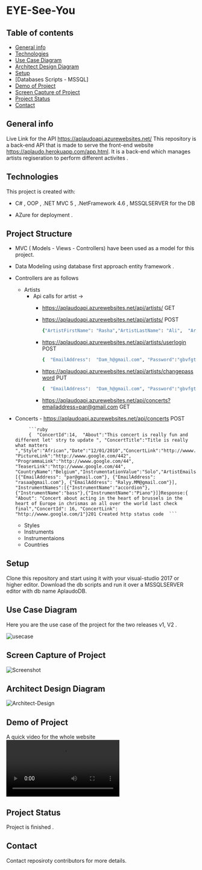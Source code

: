 # EYE-See-You

## Table of contents

- [General info](#general-info)
- [Technologies](#technologies)
- [Use Case Diagram](#usecase)
- [Architect Design Diagram](#architect)
- [Setup](#setup)
- [Databases Scripts - MSSQL]
- [Demo of Project](#demo)
- [Screen Capture of Project](#screen-capture-of-project)
- [Project Status](#project-status)
- [Contact](#contact)

## General info

 Live Link for the API  https://aplaudoapi.azurewebsites.net/
 This repository is a back-end API that is made to serve the front-end website https://aplaudo.herokuapp.com/app.html.
 It is a back-end which manages artists regiseration to perform different activites .

## Technologies

 This project is created with:

- C# , OOP , .NET MVC 5 , .NetFramework 4.6 , MSSQLSERVER for the DB 

- AZure for deployment .

## Project Structure 
   
   - MVC ( Models - Views - Controllers) have been used as a model for this project.
   - Data Modeling using database first approach entity framework .
   - Controllers are as follows 
     - Artists
        - Api calls for artist ->
           - https://aplaudoapi.azurewebsites.net/api/artists/    GET
           - https://aplaudoapi.azurewebsites.net/api/artists/   POST
             
               ```ruby
               {"ArtistFirstName": "Rasha","ArtistLastName": "Ali",  "ArtistNickName": "Rasha", "EmailAddress":  "Rashaali@gmail.com", "Password": "123456", "Bio":"Here is my Bio","PhotoLink":"http://wwww.google.com/2","Spotify":"sot",  "YouTube":"http://wwww.google.com/2","iTunes":"tunes","SoundCloud":"sound", "WebSite":"http://wwww.google.com/2", "LinkedIn":"http://wwww.google.com/linkedin","CountryName":"Belgium","StyleNames": [ { "StyleName":"Asian"}, {"StyleName": "African"} ], "InstrumentNames": [ { "InstrumentName":"accordion"},{ "InstrumentName": "bass"},{ "InstrumentName": "Piano"}] }    *Success : Response http status code : 201 created -- Response body :  "Your account is created successfully."Already registered Response http status code : 302 Found-- ""You have already created an account."*  ```
             
            - https://aplaudoapi.azurewebsites.net/api/artists/userlogin   POST
             
                 ```ruby 
              {  "EmailAddress":  "Dam_h@gmail.com", "Password":"gbvfgt5#hhd"} *"Failed :  404 not found "Wrong user credentials."Success : 200 ok"* ```
            
            - https://aplaudoapi.azurewebsites.net/api/artists/changepassword  PUT
            
                 ```ruby
              {  "EmailAddress":  "Dam_h@gmail.com", "Password":"gbvfgt5#hhd"} *"Failed :  404 not found "Wrong user credentials."Success : 200 ok"* ```
            
            - https://aplaudoapi.azurewebsites.net/api/concerts?emailaddress=par@gmail.com GET
            
  - Concerts 
            - https://aplaudoapi.azurewebsites.net/api/concerts  POST 
             
             ```ruby
             {  "ConcertId":14,  "About":"This concert is really fun and different let' stry to update ", "ConcertTitle":"Title is really what matters ","Style":"African","Date":"12/01/2010","ConcertLink":"http://wwww.google.com/44", "PictureLink":"http://wwww.google.com/442", "ProgrammaLink":"http://wwww.google.com/44", "TeaserLink":"http://wwww.google.com/44", "CountryName":"Belgium","InstrumentationValue":"Solo","ArtistEmails": [{"EmailAddress": "par@gmail.com"}, {"EmailAddress": "rasaa@gmail.com"}, {"EmailAddress": "Ralyy.MM@gmail.com"}], "InstrumentNames":[{"InstrumentName":"accordion"},{"InstrumentName":"bass"},{"InstrumentName":"Piano"}]}Response:{ "About": "Concert about acting in the heart of brussels in the heart of Europe in chrismas an all over the world last check final","ConcertId": 16, "ConcertLink": "http://wwww.google.com/1"}201 Created http status code  ```
             
             
    - Styles
    - Instruments
    - Instrumentaions
    - Countries 
         
   
## Setup

Clone this repository and start using it with your visual-studio 2017 or higher editor.
Download the db scripts and run it over a MSSQLSERVER editor with db name AplaudoDB.

## Use Case Diagram

 Here you are the use case of the project for the two releases v1, V2 .

![usecase](https://github.com/Rashaali84/Eye-See-You/blob/master/Use-Case%20EYESEEYOU.jpg)

## Screen Capture of Project

![Screenshot](https://github.com/Rashaali84/Eye-See-You/blob/master/eye%20see%20you.png)

## Architect Design Diagram
![Architect-Design](https://github.com/Rashaali84/Eye-See-You/blob/master/Architect%20Design.png)

## Demo of Project
A quick video for the whole website
![Video-Demo](https://github.com/Rashaali84/Eye-See-You/blob/master/WebSite%20Demo.mp4)

## Project Status

Project is finished .

## Contact
Contact reposiroty contributors for more details.
